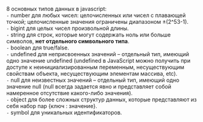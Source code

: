 8 основных типов данных в javascript: \
`-` number для любых чисел: целочисленных или чисел с плавающей точкой; целочисленные значения ограничены диапазоном ±(2^53-1). \
`-` bigint для целых чисел произвольной длины. \
`-` string для строк, которые могут содержать ноль или больше символов, **нет отдельного символьного типа**. \
`-` boolean для true/false. \
`-` undefined для неприсвоенных значений – отдельный тип, имеющий одно значение undefined (undefined в JavaScript можно получить при доступе к неинициализированным переменным, несуществующим свойствам объекта, несуществующим элементам массива, etc). \
`-` null для неизвестных значений – отдельный тип, имеющий одно значение null (null всегда задается явно и представляет собой намеренное отсутствие какого-либо значения). \
`-` object для более сложных структур данных, которые представляют из себя набор пар {ключ : значение}. \
`-` symbol для уникальных идентификаторов.
